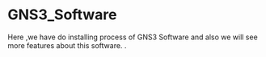 # GNS3_Software
Here ,we have do installing process of GNS3 Software and also we will see more features about this software. .
